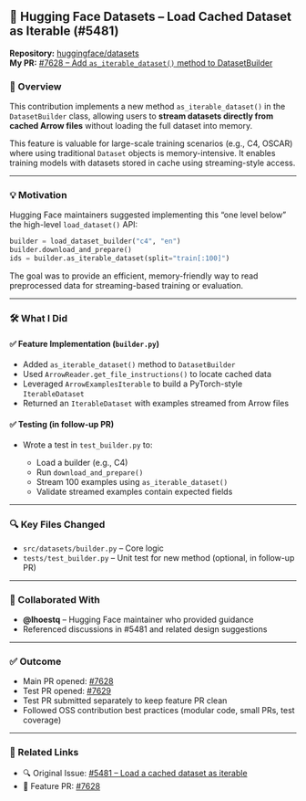 ## 🎯 Hugging Face Datasets – Load Cached Dataset as Iterable (#5481)

**Repository:** [huggingface/datasets](https://github.com/huggingface/datasets)  
**My PR:** [#7628 – Add `as_iterable_dataset()` method to DatasetBuilder](https://github.com/huggingface/datasets/pull/7628)

### 🧩 Overview

This contribution implements a new method `as_iterable_dataset()` in the `DatasetBuilder` class, allowing users to **stream datasets directly from cached Arrow files** without loading the full dataset into memory.

This feature is valuable for large-scale training scenarios (e.g., C4, OSCAR) where using traditional `Dataset` objects is memory-intensive. It enables training models with datasets stored in cache using streaming-style access.

---

### 💡 Motivation

Hugging Face maintainers suggested implementing this “one level below” the high-level `load_dataset()` API:

```python
builder = load_dataset_builder("c4", "en")
builder.download_and_prepare()
ids = builder.as_iterable_dataset(split="train[:100]")
````

The goal was to provide an efficient, memory-friendly way to read preprocessed data for streaming-based training or evaluation.

---

### 🛠️ What I Did

#### ✅ Feature Implementation (`builder.py`)

* Added `as_iterable_dataset()` method to `DatasetBuilder`
* Used `ArrowReader.get_file_instructions()` to locate cached data
* Leveraged `ArrowExamplesIterable` to build a PyTorch-style `IterableDataset`
* Returned an `IterableDataset` with examples streamed from Arrow files

#### ✅ Testing (in follow-up PR)

* Wrote a test in `test_builder.py` to:

  * Load a builder (e.g., C4)
  * Run `download_and_prepare()`
  * Stream 100 examples using `as_iterable_dataset()`
  * Validate streamed examples contain expected fields

---

### 🔍 Key Files Changed

* `src/datasets/builder.py` – Core logic
* `tests/test_builder.py` – Unit test for new method (optional, in follow-up PR)

---

### 🤝 Collaborated With

* **@lhoestq** – Hugging Face maintainer who provided guidance
* Referenced discussions in #5481 and related design suggestions

---

### ✅ Outcome

* Main PR opened: [#7628](https://github.com/huggingface/datasets/pull/7628)
* Test PR opened: [#7629](https://github.com/huggingface/datasets/pull/7629)
* Test PR submitted separately to keep feature PR clean
* Followed OSS contribution best practices (modular code, small PRs, test coverage)

---

### 🔗 Related Links

* 🔍 Original Issue: [#5481 – Load a cached dataset as iterable](https://github.com/huggingface/datasets/issues/5481)
* 🚀 Feature PR: [#7628](https://github.com/huggingface/datasets/pull/7628)
